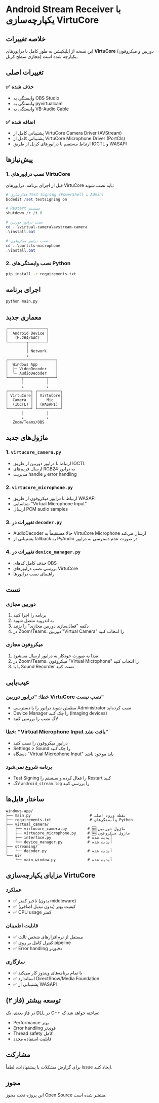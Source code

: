 # Android Stream Receiver با یکپارچه‌سازی VirtuCore

## خلاصه تغییرات

این نسخه از اپلیکیشن به طور کامل با درایورهای **VirtuCore** (دوربین و میکروفون مجازی سطح کرنل) یکپارچه شده است.

## تغییرات اصلی

### ✅ حذف شده
- وابستگی به OBS Studio
- وابستگی به pyvirtualcam
- وابستگی به VB-Audio Cable

### ✅ اضافه شده
- پشتیبانی کامل از VirtuCore Camera Driver (AVStream)
- پشتیبانی کامل از VirtuCore Microphone Driver (PortCls)
- ارتباط مستقیم با درایورهای کرنل از طریق IOCTL و WASAPI

## پیش‌نیازها

### 1. نصب درایورهای VirtuCore

قبل از اجرای برنامه، درایورهای VirtuCore باید نصب شوند:

```powershell
# فعال‌سازی Test Signing (PowerShell با Admin)
bcdedit /set testsigning on

# Restart سیستم
shutdown /r /t 0

# نصب درایور دوربین
cd ..\virtual-camera\avstream-camera
.\install.bat

# نصب درایور میکروفون
cd ..\portcls-microphone
.\install.bat
```

### 2. نصب وابستگی‌های Python

```bash
pip install -r requirements.txt
```

## اجرای برنامه

```bash
python main.py
```

## معماری جدید

```
┌─────────────────┐
│  Android Device │
│   (H.264/AAC)   │
└────────┬────────┘
         │
         │ Network
         ↓
┌─────────────────────┐
│  Windows App        │
│  ├─ VideoDecoder    │
│  └─ AudioDecoder    │
└──────┬──────────┬───┘
       │          │
       ↓          ↓
┌──────────┐ ┌──────────┐
│ VirtuCore│ │ VirtuCore│
│  Camera  │ │    Mic   │
│  (IOCTL) │ │ (WASAPI) │
└──────────┘ └──────────┘
       │          │
       ↓          ↓
   Zoom/Teams/OBS
```

## ماژول‌های جدید

### 1. `virtucore_camera.py`
- ارتباط با درایور دوربین از طریق IOCTL
- ارسال فریم‌های RGB24 به درایور
- مدیریت handle و error handling

### 2. `virtucore_microphone.py`
- ارتباط با درایور میکروفون از طریق WASAPI
- شناسایی "Virtual Microphone Input"
- ارسال PCM audio samples

### 3. تغییرات در `decoder.py`
- AudioDecoder حالا مستقیماً به VirtuCore Microphone ارسال می‌کند
- پشتیبانی از fallback به PyAudio در صورت عدم دسترسی به درایور

### 4. تغییرات در `device_manager.py`
- حذف کامل کدهای OBS
- بررسی نصب درایورهای VirtuCore
- راهنمای نصب درایورها

## تست

### دوربین مجازی
1. برنامه را اجرا کنید
2. به اندروید متصل شوید
3. دکمه "فعال‌سازی دوربین مجازی" را بزنید
4. در Zoom/Teams، دوربین "Virtual Camera" را انتخاب کنید

### میکروفون مجازی
1. صدا به صورت خودکار به درایور ارسال می‌شود
2. در Zoom/Teams، میکروفون "Virtual Microphone" را انتخاب کنید
3. یا با Sound Recorder تست کنید

## عیب‌یابی

### خطا: "درایور دوربین VirtuCore نصب نیست"
- مطمئن شوید درایور را با دسترسی Administrator نصب کرده‌اید
- Device Manager را چک کنید (Imaging devices)
- لاگ نصب را بررسی کنید

### خطا: "Virtual Microphone Input یافت نشد"
- درایور میکروفون را نصب کنید
- Settings > Sound را چک کنید
- دستگاه "Virtual Microphone Input" باید موجود باشد

### برنامه شروع نمی‌شود
- Test Signing را فعال کرده و سیستم را Restart کنید
- لاگ `android_stream.log` را بررسی کنید

## ساختار فایل‌ها

```
windows-app/
├── main.py                          # نقطه ورود اصلی
├── requirements.txt                 # وابستگی‌های Python
├── virtual_camera/
│   ├── virtucore_camera.py         # 🆕 ماژول دوربین
│   ├── virtucore_microphone.py     # 🆕 ماژول میکروفون
│   ├── interface.py                # آپدیت شده
│   └── device_manager.py           # آپدیت شده
├── streaming/
│   └── decoder.py                  # آپدیت شده
└── ui/
    └── main_window.py              # آپدیت شده
```

## مزایای یکپارچه‌سازی VirtuCore

### عملکرد
- ✅ تاخیر کمتر (بدون middleware)
- ✅ کیفیت بهتر (بدون تبدیل اضافی)
- ✅ CPU usage کمتر

### قابلیت اطمینان
- ✅ مستقل از نرم‌افزارهای شخص ثالث
- ✅ کنترل کامل بر روی pipeline
- ✅ Error handling دقیق‌تر

### سازگاری
- ✅ با تمام برنامه‌های ویندوز کار می‌کند
- ✅ استاندارد DirectShow/Media Foundation
- ✅ پشتیبانی از WASAPI

## توسعه بیشتر (فاز ۲)

در فاز بعدی، یک DLL در C++ ساخته خواهد شد که:
- Performance بهتر
- Error handling قوی‌تر
- Thread safety کامل
- قابلیت استفاده مجدد

## مشارکت

برای گزارش مشکلات یا پیشنهادات، لطفاً issue ایجاد کنید.

## مجوز

این پروژه تحت مجوز Open Source منتشر شده است.

